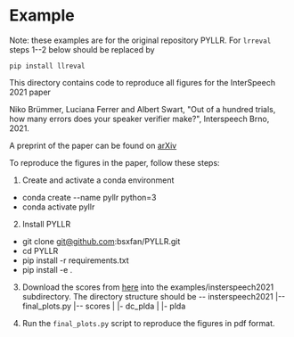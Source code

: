 # Example

Note: these examples are for the original repository PYLLR.  For `lrreval` steps 1--2 below should be replaced by
```
pip install llreval
```

This directory contains code to reproduce all figures for the InterSpeech 2021 paper

Niko Brümmer, Luciana Ferrer and Albert Swart, "Out of a hundred trials, how many errors does your speaker verifier make?", Interspeech Brno, 2021.

A preprint of the paper can be found on [arXiv](https://arxiv.org/abs/2104.00732)

To reproduce the figures in the paper, follow these steps:

1. Create and activate a conda environment
 * conda create --name pyllr python=3
 * conda activate pyllr

2. Install PYLLR
 * git clone git@github.com:bsxfan/PYLLR.git
 * cd PYLLR
 * pip install -r requirements.txt
 * pip install -e .

3. Download the scores from [here](https://bit.ly/3dSd8oh) into the examples/insterspeech2021 subdirectory.  The directory structure should be
 -- insterspeech2021
  |-- final_plots.py
  |-- scores
  |   |- dc_plda
  |   |- plda

4.  Run the `final_plots.py` script to reproduce the figures in pdf format.

